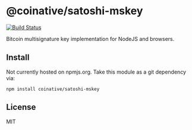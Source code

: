 # @coinative/satoshi-mskey

[![Build Status](https://travis-ci.org/coinative/satoshi-mskey.svg?branch=master)](https://travis-ci.org/coinative/satoshi-mskey)

Bitcoin multisignature key implementation for NodeJS and browsers.

## Install

Not currently hosted on npmjs.org. Take this module as a git dependency via:

```
npm install coinative/satoshi-mskey
```

## License

MIT
